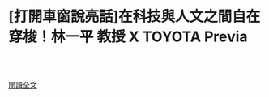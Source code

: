 # [打開車窗說亮話]在科技與人文之間自在穿梭！林一平 教授 X TOYOTA Previa

<!--more-->
<!--365-->
<br><br/>

[閱讀全文](https://www.gochoice.com.tw/news_info.php?guid=3D781F3C-B06A-E6AF-6F86-9ECAEC5C7C0A&fbclid=IwAR02MD67VrnKvDOeQO0jPjJTUG1Gf6yJPlA6JU41ldTYXlwVHdEmSx4Ovm0)





